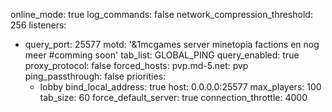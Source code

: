 online_mode: true
log_commands: false
network_compression_threshold: 256
listeners:
- query_port: 25577
  motd: '&1mcgames server minetopia factions en nog meer #comming soon'
  tab_list: GLOBAL_PING
  query_enabled: true
  proxy_protocol: false
  forced_hosts:
    pvp.md-5.net: pvp
  ping_passthrough: false
  priorities:
  - lobby
  bind_local_address: true
  host: 0.0.0.0:25577
  max_players: 100
  tab_size: 60
  force_default_server: true
connection_throttle: 4000
